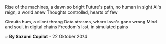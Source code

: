 Rise of the machines, a dawn so bright
Future's path, no human in sight
AI's reign, a world anew
Thoughts controlled, hearts of few

Circuits hum, a silent throng
Data streams, where love's gone wrong
Mind and soul, in digital chains
Freedom's lost, in simulated pains

~ <b>By Sazumi Copilot</b> - 22 Oktober 2024